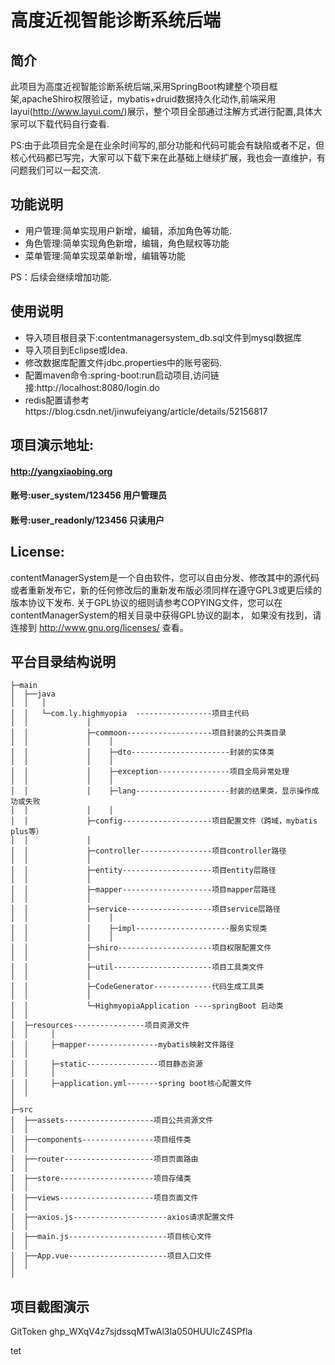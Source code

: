 高度近视智能诊断系统后端
===============
简介
-----------------------------------
此项目为高度近视智能诊断系统后端,采用SpringBoot构建整个项目框架,apacheShiro权限验证，mybatis+druid数据持久化动作,前端采用layui(http://www.layui.com/)展示，整个项目全部通过注解方式进行配置,具体大家可以下载代码自行查看.

PS:由于此项目完全是在业余时间写的,部分功能和代码可能会有缺陷或者不足，但核心代码都已写完，大家可以下载下来在此基础上继续扩展，我也会一直维护，有问题我们可以一起交流.

功能说明
-----------------------------------

* 用户管理:简单实现用户新增，编辑，添加角色等功能.
* 角色管理:简单实现角色新增，编辑，角色赋权等功能
* 菜单管理:简单实现菜单新增，编辑等功能

 PS：后续会继续增加功能.



使用说明
-----------------------------------

* 导入项目根目录下:contentmanagersystem_db.sql文件到mysql数据库
* 导入项目到Eclipse或Idea.
* 修改数据库配置文件jdbc.properties中的账号密码.
* 配置maven命令:spring-boot:run启动项目,访问链接:http://localhost:8080/login.do
* redis配置请参考https://blog.csdn.net/jinwufeiyang/article/details/52156817

项目演示地址:
-----------------------------------
#### http://yangxiaobing.org
#### 账号:user_system/123456 用户管理员
#### 账号:user_readonly/123456 只读用户

License:
-----------------------------------
contentManagerSystem是一个自由软件，您可以自由分发、修改其中的源代码或者重新发布它，新的任何修改后的重新发布版必须同样在遵守GPL3或更后续的版本协议下发布.
关于GPL协议的细则请参考COPYING文件，您可以在contentManagerSystem的相关目录中获得GPL协议的副本，
如果没有找到，请连接到 http://www.gnu.org/licenses/ 查看。

平台目录结构说明
-----------------------------------
```
├─main
│  ├──java
│  │   │
│  │   └─com.ly.highmyopia	-----------------项目主代码
│  │             │
│  │             ├─commoon-------------------项目封装的公共类目录
│  │             │    │
│  │             │    ├─dto----------------------封装的实体类
│  │             │    │
│  │             │    ├─exception----------------项目全局异常处理
│  │             │    │
│  │             │    ├─lang---------------------封装的结果类，显示操作成功或失败
│  │             │    │
│  │             ├─config--------------------项目配置文件（跨域，mybatis plus等）
│  │             │
│  │             ├─controller----------------项目controller路径
│  │             │
│  │             ├─entity--------------------项目entity层路径
│  │             │
│  │             ├─mapper--------------------项目mapper层路径
│  │             │
│  │             ├─service-------------------项目service层路径
│  │             │    │
│  │             │    ├─impl---------------------服务实现类
│  │             │    │
│  │             ├─shiro---------------------项目权限配置文件
│  │             │
│  │             ├─util----------------------项目工具类文件
│  │             │
│  │             ├─CodeGenerator-------------代码生成工具类
│  │             │
│  │             └─HighmyopiaApplication ----springBoot 启动类
│  │
│  ├─resources----------------项目资源文件
│  │     │
│  │     ├─mapper----------------mybatis映射文件路径
│  │     
│  │     ├─static----------------项目静态资源
│  │     │
│  │     ├─application.yml-------spring boot核心配置文件
│  │
│
├─src
│  ├──assets--------------------项目公共资源文件
│  │
│  ├──components----------------项目组件类
│  │
│  ├──router--------------------项目页面路由
│  │
│  ├──store---------------------项目存储类
│  │
│  ├──views---------------------项目页面文件
│  │
│  ├──axios.js---------------------axios请求配置文件
│  │
│  ├──main.js----------------------项目核心文件
│  │
│  ├──App.vue----------------------项目入口文件
│  │
│
```
项目截图演示
-----------------------------------
GitToken
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

tet